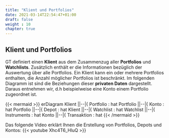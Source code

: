 ```yaml
---
title: "Klient und Portfolios"
date: 2021-03-14T22:54:47+01:00
draft: false
weight : 10
chapter: true
---
```

## Klient und Portfolios
GT definiert einen **Klient** aus dem Zusammenzug aller **Portfolios** und **Watchlists**. Zusätzlich enthält er die Informationen bezüglich der Auswertung über alle Portfolios. Ein Klient kann ein oder mehrere Portfolios enthalten, die Anzahl möglicher Portfolios ist beschränkt. Im folgenden Diagramm ist sind die Beziehungen dieser **privaten Daten** dargestellt. Daraus entnehmen wir, d.h beispielweise eine Konto einem Portfolio zugeordnet ist.

{{< mermaid >}}
erDiagram
    Klient ||--|{ Portfolio : hat
    Portfolio ||--|{ Konto : hat
    Portfolio ||--|{ Depot : hat
    Klient ||--|{ Watchlist : hat
    Watchlist ||--|{ Instruments : hat
    Konto ||--|{ Transaktion : hat
{{< /mermaid >}}

Das folgende Video erklärt Ihnen die Erstellung von Portfolios, Depots und Kontos:
{{< youtube Xhc4T6_HluQ >}}